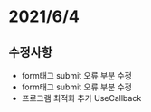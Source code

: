 
# 2021/6/4
## 수정사항
<ul> <li>form태그 submit 오류 부분 수정</li> 
  <li>form태그 submit 오류 부분 수정</li> 
  <li>프로그램 최적화 추가 UseCallback</li>
</ul>
